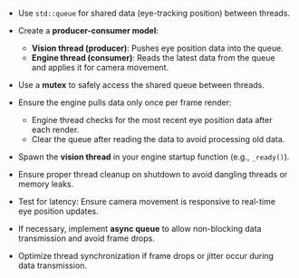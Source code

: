 - Use `std::queue` for shared data (eye-tracking position) between threads.
- Create a **producer-consumer model**:
  - **Vision thread (producer)**: Pushes eye position data into the queue.
  - **Engine thread (consumer)**: Reads the latest data from the queue and applies it for camera movement.
  
- Use a **mutex** to safely access the shared queue between threads.
- Ensure the engine pulls data only once per frame render:
  - Engine thread checks for the most recent eye position data after each render.
  - Clear the queue after reading the data to avoid processing old data.

- Spawn the **vision thread** in your engine startup function (e.g., `_ready()`).
- Ensure proper thread cleanup on shutdown to avoid dangling threads or memory leaks.

- Test for latency: Ensure camera movement is responsive to real-time eye position updates.
- If necessary, implement **async queue** to allow non-blocking data transmission and avoid frame drops.

- Optimize thread synchronization if frame drops or jitter occur during data transmission.
